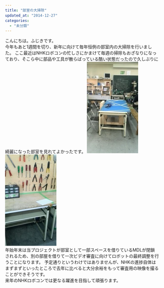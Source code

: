 ```yaml
---
title: "部室の大掃除"
updated_at: "2014-12-27"
categories: 
  - "未分類"
---
```


こんにちは。ふじきです。  
今年もあと1週間を切り、新年に向けて毎年恒例の部室内の大掃除を行いました。 ここ最近はNHKロボコンの忙しさにかまけて毎週の掃除もおざなりになっており、そこら中に部品や工具が散らばっている酷い状態だったので久しぶりに綺麗になった部室を見れてよかったです。 [![20141226_160500_115](images/20141226_160500_115-168x300.jpg)](http://www.fortefibre.net/blog/wp-content/uploads/2014/12/20141226_160500_115.jpg)[![20141226_160516_393](images/20141226_160516_393-168x300.jpg)](http://www.fortefibre.net/blog/wp-content/uploads/2014/12/20141226_160516_393.jpg)  
年始年末は当プロジェクトが部室として一部スペースを借りているMDLが閉鎖されるため、別の部屋を借りて一次ビデオ審査に向けてロボットの最終調整を行うことになります。 予定通りというわけではありませんが、NHKの進捗自体はまずまずといったところで去年に比べると大分余裕をもって審査用の映像を撮ることができそうです。  
来年のNHKロボコンでは更なる躍進を目指して頑張ります。
